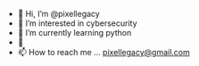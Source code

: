 - 👋 Hi, I’m @pixellegacy
- 👀 I’m interested in cybersecurity
- 🌱 I’m currently learning python
- 💞️ 
- 📫 How to reach me ...
pixellegacy@gmail.com
<!---
pixellegacy/pixellegacy is a ✨ special ✨ repository because its `README.md` (this file) appears on your GitHub profile.
You can click the Preview link to take a look at your changes.
--->
